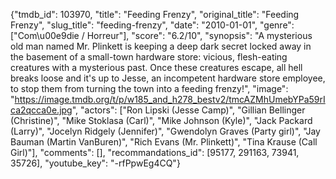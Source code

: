 {"tmdb_id": 103970, "title": "Feeding Frenzy", "original_title": "Feeding Frenzy", "slug_title": "feeding-frenzy", "date": "2010-01-01", "genre": ["Com\u00e9die / Horreur"], "score": "6.2/10", "synopsis": "A mysterious old man named Mr. Plinkett is keeping a deep dark secret locked away in the basement of a small-town hardware store: vicious, flesh-eating creatures with a mysterious past. Once these creatures escape, all hell breaks loose and it's up to Jesse, an incompetent hardware store employee, to stop them from turning the town into a feeding frenzy!", "image": "https://image.tmdb.org/t/p/w185_and_h278_bestv2/tmcAZMhUmebYPa59rIca2qcca0e.jpg", "actors": ["Ron Lipski (Jesse Camp)", "Gillian Bellinger (Christine)", "Mike Stoklasa (Carl)", "Mike Johnson (Kyle)", "Jack Packard (Larry)", "Jocelyn Ridgely (Jennifer)", "Gwendolyn Graves (Party girl)", "Jay Bauman (Martin VanBuren)", "Rich Evans (Mr. Plinkett)", "Tina Krause (Call Girl)"], "comments": [], "recommandations_id": [95177, 291163, 73941, 35726], "youtube_key": "-rfPpwEg4CQ"}